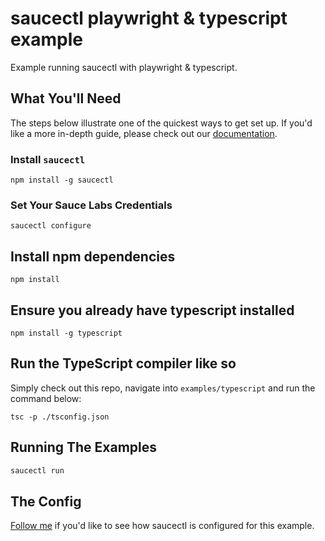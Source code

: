 # saucectl playwright & typescript example

Example running saucectl with playwright & typescript.

## What You'll Need

The steps below illustrate one of the quickest ways to get set up. If you'd like a more in-depth guide, please check out
our [documentation](https://docs.saucelabs.com/testrunner-toolkit/installation).

### Install `saucectl`

```shell
npm install -g saucectl
```

### Set Your Sauce Labs Credentials

```shell
saucectl configure
```

## Install npm dependencies

```shell
npm install
```

## Ensure you already have typescript installed

```shell
npm install -g typescript
```

## Run the TypeScript compiler like so

Simply check out this repo, navigate into `examples/typescript` and run the command below:

```shell
tsc -p ./tsconfig.json
```

## Running The Examples

```bash
saucectl run
```

## The Config

[Follow me](.sauce/config.yml) if you'd like to see how saucectl is configured for this example.
